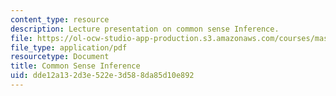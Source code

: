 ```yaml
---
content_type: resource
description: Lecture presentation on common sense Inference.
file: https://ol-ocw-studio-app-production.s3.amazonaws.com/courses/mas-964-common-sense-reasoning-for-interactive-applications-fall-2002/dde12a132d3e522e3d588da85d10e892_lec_noter_henry_2.pdf
file_type: application/pdf
resourcetype: Document
title: Common Sense Inference
uid: dde12a13-2d3e-522e-3d58-8da85d10e892
---
```

